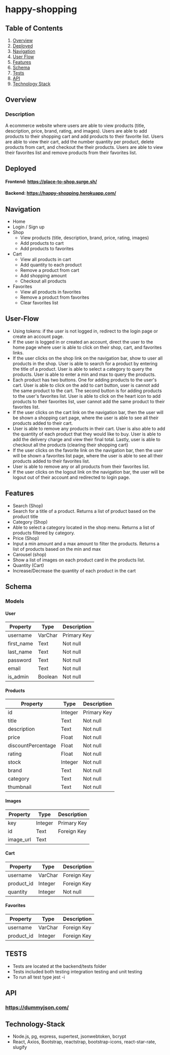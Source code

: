 # happy-shopping

## Table of Contents
1. [Overview](#Overview)
2. [Deployed](#Deployed)
3. [Navigation](#Navigation)
4. [User Flow](#User-Flow)
5. [Features](#Features)
6. [Schema](#Schema)
7. [Tests](#Tests)
8. [API](#API)
9. [Technology Stack](#Technology-Stack)

## Overview

### Description
A ecommerce website where users are able to view products (title, description, price, brand, rating, and images). Users are able to add products to their shopping cart and add products to their favorite list. Users are able to view their cart, add the number quantity per product, delete products from cart, and checkout the their products. Users are able to view their favorites list and remove products from their favorites list.       

## Deployed
#### Frontend: https://place-to-shop.surge.sh/
#### Backend: https://happy-shopping.herokuapp.com/

## Navigation

* Home 
* Login / Sign up
* Shop 
  * View products (title, description, brand, price, rating, images)
  * Add products to cart
  * Add products to favorites
* Cart 
  * View all products in cart
  * Add quantity to each product
  * Remove a product from cart
  * Add shopping amount
  * Checkout all products
* Favorites
  * View all products in favorites
  * Remove a product from favorites
  * Clear favorites list
  
## User-Flow
* Using tokens: if the user is not logged in, redirect to the login page or create an account page. 
* If the user is logged in or created an account, direct the user to the home page where user is able to click on their shop, cart, and favorites links.
* If the user clicks on the shop link on the navigation bar, show to user all products in the shop. User is able to search for a product by entering the title of a product. User is able to select a category to query the products. User is able to enter a min and max to query the products.
* Each product has two buttons. One for adding products to the user's cart. User is able to click on the add to cart button, user is cannot add the same product to the cart. The second button is for adding products to the user's favorites list. User is able to click on the heart icon to add products to their favorites list, user cannot add the same product to their favorites list.
* If the user clicks on the cart link on the navigation bar, then the user will be shown a shopping cart page, where the user is able to see all their products added to their cart.
* User is able to remove any products in their cart. User is also able to add the quantity of each product that they would like to buy. User is able to add the delivery charge and view their final total. Lastly, user is able to checkout all the products (clearing their shopping cart)
* If the user clicks on the favorite link on the navigation bar, then the user will be shown a favorites list page, where the user is able to see all their products added to their favorites list.
* User is able to remove any or all products from their favorites list.
* If the user clicks on the logout link on the navigation bar, the user will be logout out of their account and redirected to login page. 

## Features
* Search (Shop)
 * Search for a title of a product. Returns a list of product based on the product title
* Category (Shop)
 * Able to select a category located in the shop menu. Returns a list of products filtered by category. 
* Price (Shop)
 * Input a min amount and a max amount to filter the products. Returns a list of products based on the min and max
* Carousel (shop)
 * Show a list of images on each product card in the products list. 
* Quantity (Cart)
 * Increase/Decrease the quantity of each product in the cart

## Schema 

### Models
#### User

   | Property      | Type     | Description |
   | ------------- | -------- | ------------|
   | username | VarChar | Primary Key |
   | first_name | Text | Not null |
   | last_name | Text | Not null |
   | password | Text | Not null |
   | email | Text | Not null |
   | is_admin | Boolean | Not null |
   
 #### Products

   | Property      | Type     | Description |
   | ------------- | -------- | ------------|
   | id | Integer | Primary Key |
   | title | Text | Not null |
   | description | Text | Not null |
   | price | Float | Not null |
   | discountPercentage | Float | Not null |
   | rating | Float | Not null |
   | stock | Integer | Not null |
   | brand | Text | Not null |
   | category | Text | Not null |
   | thumbnail | Text | Not null |
   
#### Images

   | Property      | Type     | Description |
   | ------------- | -------- | ------------|
   | key | Integer | Primary Key |
   | id | Text | Foreign Key |
   | image_url | Text |  |

#### Cart

   | Property      | Type     | Description |
   | ------------- | -------- | ------------|
   | username | VarChar | Foreign Key |
   | product_id | Integer | Foreign Key |
   | quantity | Integer | Not null |
   
 #### Favorites

   | Property      | Type     | Description |
   | ------------- | -------- | ------------|
   | username | VarChar | Foreign Key |
   | product_id | Integer | Foreign Key |

## TESTS
* Tests are located at the backend/tests folder
* Tests included both testing integration testing and unit testing
* To run all test type jest -i 

## API
### https://dummyjson.com/

## Technology-Stack
* Node.js, pg, express, supertest, jsonwebtoken, bcrypt
* React, Axios, Bootstrap, reactstrap, bootstrap-icons, react-star-rate, slugify

